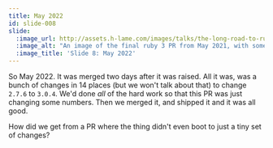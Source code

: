 ```yaml
---
title: May 2022
id: slide-008
slide:
  :image_url: http://assets.h-lame.com/images/talks/the-long-road-to-ruby-3-0-vs-the-short-road-to-ruby-3-1/slides/008.png
  :image_alt: "An image of the final ruby 3 PR from May 2021, with some text explaining what happened.  There is a fancy cake graphic to give a hint as to how it went.  text: May 2022, Merged 2 days later, Mostly ruby 2.7.6 -> ruby 3.0.4, But, you know, in 14 places!?! (but that's a different story)"
  :image_title: 'Slide 8: May 2022'
---
```

So May 2022.  It was merged two days after it was raised.  All it was, was a bunch of changes in 14 places (but we won't talk about that) to change `2.7.6` to `3.0.4`.  We'd done _all_ of the hard work so that this PR was just changing some numbers.  Then we merged it, and shipped it and it was all good.

How did we get from a PR where the thing didn't even boot to just a tiny set of changes?
